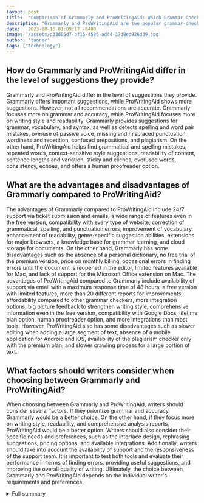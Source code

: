 ```yaml
---
layout: post
title:  "Comparison of Grammarly and ProWritingAid: Which Grammar Checker is Right for You?"
description: "Grammarly and ProWritingAid are two popular grammar-checking software that are widely used by writers and professionals to improve their writing skills. In this article, we will provide a thorough comparison of these two tools, discussing their features, differences, pricing, pros, and cons, to help readers make an informed decision on which grammar checker to choose."
date:   2023-08-16 01:09:17 -0400
image: '/assets/d33d05d7-bf15-4586-ad44-37d8ed926d39.jpg'
author: 'tanner'
tags: ["technology"]
---
```


## How do Grammarly and ProWritingAid differ in the level of suggestions they provide?
Grammarly and ProWritingAid differ in the level of suggestions they provide. Grammarly offers important suggestions, while ProWritingAid shows more suggestions. However, not all recommendations are accurate. Grammarly focuses more on grammar and accuracy, while ProWritingAid focuses more on writing style and readability. Grammarly provides suggestions for grammar, vocabulary, and syntax, as well as detects spelling and word pair mistakes, overuse of passive voice, missing and misplaced punctuation, wordiness and repetition, confused prepositions, and plagiarism. On the other hand, ProWritingAid helps find grammatical and spelling mistakes, repeated words, context-sensitive style suggestions, readability of content, sentence lengths and variation, sticky and cliches, overused words, consistency, echoes, and offers a human proofreader option.

## What are the advantages and disadvantages of Grammarly compared to ProWritingAid?
The advantages of Grammarly compared to ProWritingAid include 24/7 support via ticket submission and emails, a wide range of features even in the free version, compatibility with every type of website, correction of grammatical, spelling, and punctuation errors, improvement of vocabulary, enhancement of readability, genre-specific suggestion abilities, extensions for major browsers, a knowledge base for grammar learning, and cloud storage for documents. On the other hand, Grammarly has some disadvantages such as the absence of a personal dictionary, no free trial of the premium version, price on monthly billing, occasional errors in finding errors until the document is reopened in the editor, limited features available for Mac, and lack of support for the Microsoft Office extension on Mac. The advantages of ProWritingAid compared to Grammarly include availability of support via email with a maximum response time of 48 hours, a free version with limited features, more than 20 different reports for improvements, affordability compared to other grammar checkers, more integration options, big picture feedback to strengthen writing style, comprehensive information even in the free version, compatibility with Google Docs, lifetime plan option, human proofreader option, and more integrations than most tools. However, ProWritingAid also has some disadvantages such as slower editing when adding a large segment of text, absence of a mobile application for Android and iOS, availability of the plagiarism checker only with the premium plan, and slower crawling process for a large portion of text.

## What factors should writers consider when choosing between Grammarly and ProWritingAid?
When choosing between Grammarly and ProWritingAid, writers should consider several factors. If they prioritize grammar and accuracy, Grammarly would be a better choice. On the other hand, if they focus more on writing style, readability, and comprehensive analysis reports, ProWritingAid would be a better option. Writers should also consider their specific needs and preferences, such as the interface design, rephrasing suggestions, pricing options, and available integrations. Additionally, writers should take into account the availability of support and the responsiveness of the support team. It is important to test both tools and evaluate their performance in terms of finding errors, providing useful suggestions, and improving the overall quality of writing. Ultimately, the choice between Grammarly and ProWritingAid depends on the individual writer's requirements and preferences.

<details>
  <summary>Full summary</summary>
Grammarly and ProWritingAid are two popular grammar-checking software that are widely used by writers and professionals to improve their writing skills. In this article, we will provide a thorough comparison of these two tools, discussing their features, differences, pricing, pros, and cons, to help readers make an informed decision on which grammar checker to choose.<br><br>Introduction to Grammarly and ProWritingAid<br><br>Grammarly is a widely used writing enhancement tool that offers numerous writing styles and suggestions for grammar, vocabulary, and syntax. On the other hand, ProWritingAid offers world-class grammar and style checking, combined with more in-depth reports to help you strengthen your writing.<br><br>Features of Grammarly<br><br>Grammarly helps you to find all types of writing errors in your content, whereas the ProWritingAid tool handles things like fragmented sentences. Grammarly also allows you to create a personal dictionary, detect spelling and word pair mistakes, notify users about the overuse of passive voice, highlight missing and misplaced punctuation, check for wordiness and repetition, point out confused prepositions, offers MS-Word, MS Outlook, and Google Chrome plugins, and helps detect plagiarism. ProWritingAid, on the other hand, helps you find grammatical and spelling mistakes, find repeated words, provide context-sensitive style suggestions, check the readability of your content, visualize sentence lengths and variation, check for sticky and cliches, find overused words, check for consistency, detect echoes, and offers a human proofreader option.<br><br>Difference between Grammarly and ProWritingAid<br><br>The main difference between Grammarly and ProWritingAid is the level of suggestions they provide. Grammarly offers only important suggestions, while ProWritingAid shows more suggestions. However, not all recommendations are accurate. Additionally, the Grammarly design and interface are clean, while the ProWritingAid interface is not as clean as Grammarly.<br><br>Pricing difference<br><br>Grammarly premium monthly plan costs $29 per month while the quarterly plan charges $19 per month. If you buy a Grammarly premium for a year, you will need to pay an average of $11.66 per month. ProWritingAid comes with four pricing structures. The full-year cost of ProWritingAid is $59, while its lifetime plans cost $224. You can also opt for a monthly plan of $20.<br><br>Pros and cons of Grammarly<br><br>Grammarly has many advantages. It provides 24/7 support via submitting a ticket and sending emails. Grammarly offers a lot of features, even in its free version. It works with every type of website, corrects most grammatical, spelling, and punctuation errors, helps improve vocabulary, enhances readability, provides genre-specific suggestion abilities, offers extensions for major browsers, offers a knowledge base for grammar learning, and provides cloud storage for documents. However, Grammarly has some disadvantages. It does not offer a personal dictionary, does not provide a free trial of the premium version, has a price on monthly billing, sometimes stops finding errors until you reopen the document in Grammarly editor, not all features are available for Mac, and the Microsoft Office extension is not supported on Mac.<br><br>Pros and cons of ProWritingAid<br><br>ProWritingAid also has its advantages. The support team is available via email, and the response time is a maximum of 48 hours. ProWritingAid offers a free version, but with limited features. It offers more than 20 different reports for improvements based on your writing, is cheaper than other grammar checkers, supports more integration options, offers big picture feedback to strengthen writing style, provides the most information even in the free version, is compatible with Google Docs, offers a lifetime plan option, provides a human proofreader option, and offers more integrations than most tools. However, there are some cons to using ProWritingAid. It has slower editing when adding a large segment of text, does not offer a mobile application for Android and iOS, the plagiarism checker is only available with the premium plan, and it has a slower crawling process for a large portion of text.<br><br>Final recommendation<br><br>After a thorough comparison of Grammarly and ProWritingAid, both tools have their strengths and weaknesses. Grammarly is more focused on grammar and accuracy, while ProWritingAid focuses more on writing style and readability. Choose Grammarly if you prefer a less-cluttered interface and better rephrasing suggestions. Choose ProWritingAid for more comprehensive analysis reports and better pricing options.<br><br>In conclusion, Grammarly and ProWritingAid are both advanced proofreading tools that can significantly improve your writing. They offer unique features and benefits. It ultimately comes down to personal preference and the specific needs of the writer. Whether you choose Grammarly or ProWritingAid, you can rest assured knowing that you have a powerful tool to help enhance your writing skills.
</details>
